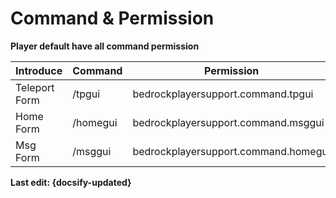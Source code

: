 # Command & Permission

**Player default have all command permission**

Introduce | Command | Permission                                 | Picture
----- | ----- |------------------------------------| ---
Teleport Form | /tpgui | bedrockplayersupport.command.tpgui | https://img.fastmirror.net/s/2023/12/09/65747a646f0ed.jpg
Home Form | /homegui | bedrockplayersupport.command.msggui | https://img.fastmirror.net/s/2023/12/09/65747a6167d09.jpg
Msg Form | /msggui | bedrockplayersupport.command.homegui | https://img.fastmirror.net/s/2023/12/09/65747a6836255.jpg

**Last edit: {docsify-updated}**